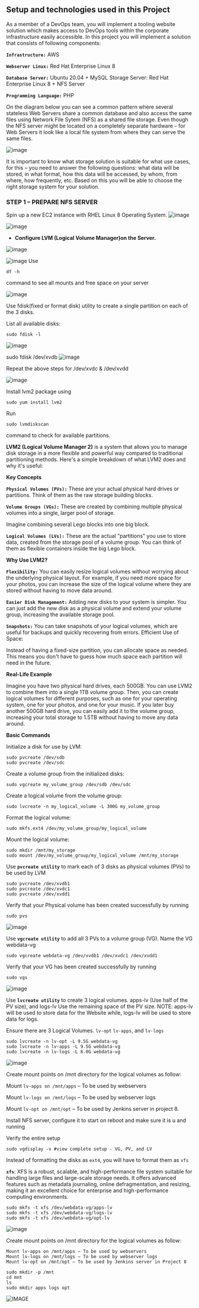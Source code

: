 ## Setup and technologies used in this Project


As a member of a DevOps team, you will implement a tooling website solution which makes access to DevOps tools within the corporate infrastructure easily accessible.
In this project you will implement a solution that consists of following components:

**`Infrastructure:`** AWS

**`Webserver Linux:`** Red Hat Enterprise Linux 8

**`Database Server:`** Ubuntu 20.04 + MySQL
Storage Server: Red Hat Enterprise Linux 8 + NFS Server

**`Programming Language:`** PHP

On the diagram below you can see a common pattern where several stateless Web Servers share a common database and also access the same files using Network File Sytem (NFS) as a shared file storage. Even though the NFS server might be located on a completely separate hardware – for Web Servers it look like a local file system from where they can serve the same files.

![image](./Screenshots/Snipaste_2024-06-28_11-06-14.png)

It is important to know what storage solution is suitable for what use cases, for this – you need to answer the following questions: what data will be stored, in what format, how this data will be accessed, by whom, from where, how frequently, etc. Based on this you will be able to choose the right storage system for your solution.

### STEP 1 – PREPARE NFS SERVER

Spin up a new EC2 instance with RHEL Linux 8 Operating System.
![image](./Screenshots/new-server.png)

![image](./Screenshots/new-server-running.png)

- **Configure LVM (Logical Volume Manager)on the Server.**


![image](./Screenshots/volumes.png)

![image](./Screenshots/fdisk.png)
Use 
```
df -h 
```
command to see all mounts and free space on your server

![image](./Screenshots/freespace.png)


Use fdisk(fixed or format disk) utility to create a single partition on each of the 3 disks.

List all available disks:
```
sudo fdisk -l
```
![image](./Screenshots/fdisk-l.png)

sudo fdisk /dev/xvdb
![image](./Screenshots/partitioned.png)

Repeat the above steps for /dev/xvdc & /dev/xvdd

![image](./Screenshots/partitionscreated.png)

Install lvm2 package using 
```
sudo yum install lvm2
```
Run 
```
sudo lvmdiskscan
```
 command to check for available partitions.

 **LVM2 (Logical Volume Manager 2)** is a system that allows you to manage disk storage in a more flexible and powerful way compared to traditional partitioning methods. Here's a simple breakdown of what LVM2 does and why it's useful:

**Key Concepts**

**`Physical Volumes (PVs):`**
These are your actual physical hard drives or partitions.
Think of them as the raw storage building blocks.

**`Volume Groups (VGs):`**
These are created by combining multiple physical volumes into a single, larger pool of storage.

Imagine combining several Lego blocks into one big block.

**`Logical Volumes (LVs):`**
These are the actual "partitions" you use to store data, created from the storage pool of a volume group.
You can think of them as flexible containers inside the big Lego block.

**Why Use LVM2?**

**`Flexibility:`**
You can easily resize logical volumes without worrying about the underlying physical layout.
For example, if you need more space for your photos, you can increase the size of the logical volume where they are stored without having to move data around.

**`Easier Disk Management:`**
Adding new disks to your system is simpler. You can just add the new disk as a physical volume and extend your volume group, increasing the available storage pool.

**`Snapshots:`**
You can take snapshots of your logical volumes, which are useful for backups and quickly recovering from errors.
Efficient Use of Space:

Instead of having a fixed-size partition, you can allocate space as needed. This means you don't have to guess how much space each partition will need in the future.

**Real-Life Example**

Imagine you have two physical hard drives, each 500GB. You can use LVM2 to combine them into a single 1TB volume group. Then, you can create logical volumes for different purposes, such as one for your operating system, one for your photos, and one for your music. If you later buy another 500GB hard drive, you can easily add it to the volume group, increasing your total storage to 1.5TB without having to move any data around.

**Basic Commands**

Initialize a disk for use by LVM:
```
sudo pvcreate /dev/sdb
sudo pvcreate /dev/sdc
```

Create a volume group from the initialized disks:
```
sudo vgcreate my_volume_group /dev/sdb /dev/sdc
```

Create a logical volume from the volume group:
```
sudo lvcreate -n my_logical_volume -L 300G my_volume_group
```
Format the logical volume:
```
sudo mkfs.ext4 /dev/my_volume_group/my_logical_volume
```

Mount the logical volume:
```
sudo mkdir /mnt/my_storage
sudo mount /dev/my_volume_group/my_logical_volume /mnt/my_storage
```

Use **`pvcreate utility`** to mark each of 3 disks as physical volumes (PVs) to be used by LVM

```
sudo pvcreate /dev/xvdb1
sudo pvcreate /dev/xvdc1
sudo pvcreate /dev/xvdd1
```

Verify that your Physical volume has been created successfully by running 
```
sudo pvs
```
![image](./Screenshots/pvs.png)

Use **`vgcreate utility`** to add all 3 PVs to a volume group (VG). Name the VG webdata-vg

```
sudo vgcreate webdata-vg /dev/xvdb1 /dev/xvdc1 /dev/xvdd1
```

Verify that your VG has been created successfully by running 
```
sudo vgs
```
![image](./Screenshots/vgs.png)

Use **`lvcreate utility`** to create 3 logical volumes. apps-lv (Use half of the PV size), and logs-lv Use the remaining space of the PV size. NOTE: apps-lv will be used to store data for the Website while, logs-lv will be used to store data for logs.

Ensure there are 3 Logical Volumes. `lv-opt` `lv-apps`, and `lv-logs` 
```
sudo lvcreate -n lv-opt -L 9.5G webdata-vg
sudo lvcreate -n lv-apps -L 9.5G webdata-vg
sudo lvcreate -n lv-logs -L 8.0G webdata-vg
```
![image](./Screenshots/lvscreated.png)

Create mount points on /mnt directory for the logical volumes as follow:

Mount `lv-apps on /mnt/apps` – To be used by webservers

Mount `lv-logs on /mnt/logs` – To be used by webserver logs

Mount `lv-opt on /mnt/opt` – To be used by Jenkins server in project 8.

Install NFS server, configure it to start on reboot and make sure it is u and running

Verify the entire setup 
```
sudo vgdisplay -v #view complete setup - VG, PV, and LV
```
Instead of formatting the disks as `ext4`, you will have to format them as `xfs`

**`xfs`**: XFS is a robust, scalable, and high-performance file system suitable for handling large files and large-scale storage needs. It offers advanced features such as metadata journaling, online defragmentation, and resizing, making it an excellent choice for enterprise and high-performance computing environments.
```
sudo mkfs -t xfs /dev/webdata-vg/apps-lv
sudo mkfs -t xfs /dev/webdata-vg/logs-lv
sudo mkfs -t xfs /dev/webdata-vg/opt-lv
```

![image](./Screenshots/xfsformatting.png)

Create mount points on /mnt directory for the logical volumes as follow:
```
Mount lv-apps on /mnt/apps – To be used by webservers
Mount lv-logs on /mnt/logs – To be used by webserver logs
Mount lv-opt on /mnt/opt – To be used by Jenkins server in Project 8
```
```
sudo mkdir -p /mnt
cd mnt
ls
sudo mkdir apps logs opt
```

![IMAGE](./Screenshots/dir.png)